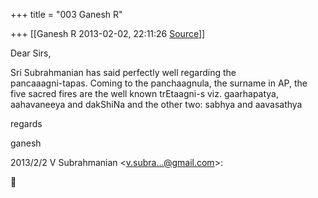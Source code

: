 +++
title = "003 Ganesh R"

+++
[[Ganesh R	2013-02-02, 22:11:26 [Source](https://groups.google.com/g/bvparishat/c/lbBiUn_zEy8)]]



Dear Sirs,  
  
Sri Subrahmanian has said perfectly well regarding the  
pancaaagni-tapas. Coming to the panchaagnula, the surname in AP, the  
five sacred fires are the well known trEtaagni-s viz. gaarhapatya,  
aahavaneeya and dakShiNa and the other two: sabhya and aavasathya  
  
regards  
  
  
ganesh  
  
2013/2/2 V Subrahmanian \<[v.subra...@gmail.com]()\>:  



